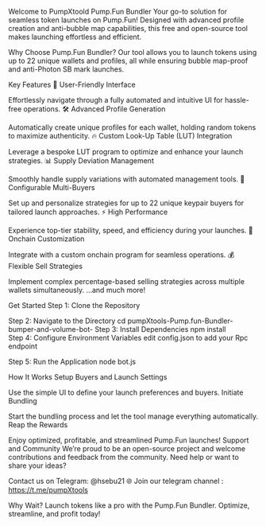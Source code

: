 Welcome to PumpXtoold Pump.Fun Bundler
Your go-to solution for seamless token launches on Pump.Fun! Designed with advanced profile creation and anti-bubble map capabilities, this free and open-source tool makes launching effortless and efficient.

Why Choose Pump.Fun Bundler?
Our tool allows you to launch tokens using up to 22 unique wallets and profiles, all while ensuring bubble map-proof and anti-Photon SB mark launches.

Key Features
🌟 User-Friendly Interface

Effortlessly navigate through a fully automated and intuitive UI for hassle-free operations.
🛠️ Advanced Profile Generation

Automatically create unique profiles for each wallet, holding random tokens to maximize authenticity.
🔥 Custom Look-Up Table (LUT) Integration

Leverage a bespoke LUT program to optimize and enhance your launch strategies.
📊 Supply Deviation Management

Smoothly handle supply variations with automated management tools.
🔑 Configurable Multi-Buyers

Set up and personalize strategies for up to 22 unique keypair buyers for tailored launch approaches.
⚡ High Performance

Experience top-tier stability, speed, and efficiency during your launches.
🔗 Onchain Customization

Integrate with a custom onchain program for seamless operations.
💰 Flexible Sell Strategies

Implement complex percentage-based selling strategies across multiple wallets simultaneously.
…and much more!

Get Started
Step 1: Clone the Repository

  
Step 2: Navigate to the Directory
cd pumpXtools-Pump.fun-Bundler-bumper-and-volume-bot- 
Step 3: Install Dependencies
npm install  
Step 4: Configure Environment Variables
edit config.json to add your Rpc endpoint 

Step 5: Run the Application
node bot.js 

How It Works
Setup Buyers and Launch Settings

Use the simple UI to define your launch preferences and buyers.
Initiate Bundling

Start the bundling process and let the tool manage everything automatically.
Reap the Rewards

Enjoy optimized, profitable, and streamlined Pump.Fun launches!
Support and Community
We’re proud to be an open-source project and welcome contributions and feedback from the community. Need help or want to share your ideas?

 Contact us on Telegram: @hsebu21
🌐 Join our telegram channel : https://t.me/pumpXtools

Why Wait?
Launch tokens like a pro with the Pump.Fun Bundler. Optimize, streamline, and profit today!
